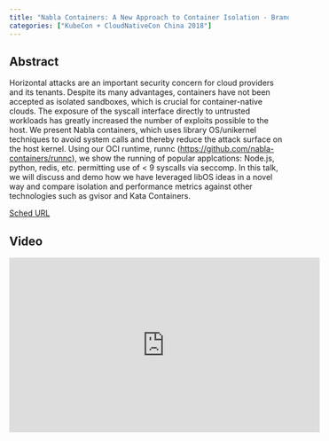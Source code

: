 ```yaml
---
title: "Nabla Containers: A New Approach to Container Isolation - Brandon Lum & Ricardo Koller, IBM"
categories: ["KubeCon + CloudNativeCon China 2018"]
---
```


## Abstract

Horizontal attacks are an important security concern for cloud providers and its tenants. Despite its many advantages, containers have not been accepted as isolated sandboxes, which is crucial for container-native clouds. The exposure of the syscall interface directly to untrusted workloads has greatly increased the number of exploits possible to the host.  We present Nabla containers, which uses library OS/unikernel techniques to avoid system calls and thereby reduce the attack surface on the host kernel. Using our OCI runtime, runnc (https://github.com/nabla-containers/runnc), we show the running of popular applcations: Node.js, python, redis, etc. permitting use of < 9 syscalls via seccomp. In this talk, we will discuss and demo how we have leveraged libOS ideas in a novel way and compare isolation and performance metrics against other technologies such as gvisor and Kata Containers.

[Sched URL](https://kccncchina2018english.sched.com/event/35c5cf52ac9d2b09b2281c5454673596)

## Video

<iframe width='560' height='315' src='https://www.youtube.com/embed/YIsM0zoRzrE' frameborder='0' allow='accelerometer; autoplay; encrypted-media; gyroscope; picture-in-picture' allowfullscreen></iframe>
